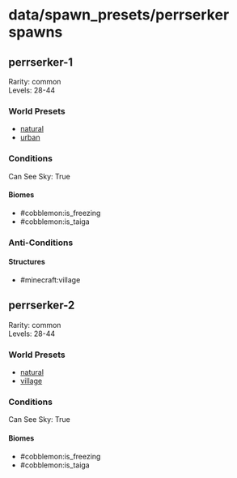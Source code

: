 # data/spawn_presets/perrserker spawns  
  
## perrserker-1  
Rarity: common  
Levels: 28-44  
  
### World Presets  
* [natural](/data/spawn_data/natural.md)  
* [urban](/data/spawn_data/urban.md)  
  
### Conditions  
Can See Sky: True  
  
#### Biomes  
  * #cobblemon:is_freezing
  * #cobblemon:is_taiga
  
  
### Anti-Conditions  
  
#### Structures  
  * #minecraft:village
  
  
## perrserker-2  
Rarity: common  
Levels: 28-44  
  
### World Presets  
* [natural](/data/spawn_data/natural.md)  
* [village](/data/spawn_data/village.md)  
  
### Conditions  
Can See Sky: True  
  
#### Biomes  
  * #cobblemon:is_freezing
  * #cobblemon:is_taiga
  
